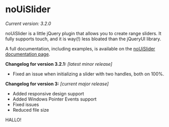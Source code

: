 # noUiSlider
_Current version: 3.2.0_

noUiSlider is a little jQuery plugin that allows you to create range sliders.
It fully supports touch, and it is way(!) less bloated than the jQueryUI library.

A full documentation, including examples, is available on the [noUiSlider documentation page](http://refreshless.com/nouislider/).

**Changelog for version 3.2.1:**
_[latest minor release]_

* Fixed an issue when initializing a slider with two handles, both on 100%.

**Changelog for version 3:**
_[current major release]_

* Added responsive design support
* Added Windows Pointer Events support
* Fixed issues
* Reduced file size

HALLO!
